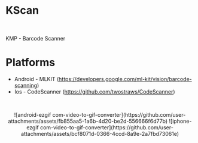 <h1>KScan</h1></br>

KMP - Barcode Scanner

# Platforms

- Android - MLKIT (https://developers.google.com/ml-kit/vision/barcode-scanning)
- Ios - CodeScanner (https://github.com/twostraws/CodeScanner)
</br>

<p align="center">
![android-ezgif com-video-to-gif-converter](https://github.com/user-attachments/assets/fb855aa5-1a6b-4d20-be2d-556666f6d77b)
![iphone-ezgif com-video-to-gif-converter](https://github.com/user-attachments/assets/bcf8071d-0366-4ccd-8a9e-2a7fbd73061e)
</p>
